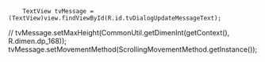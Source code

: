         TextView tvMessage = (TextView)view.findViewById(R.id.tvDialogUpdateMessageText);
//        tvMessage.setMaxHeight(CommonUtil.getDimenInt(getContext(), R.dimen.dp_168));
        tvMessage.setMovementMethod(ScrollingMovementMethod.getInstance());